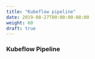 ```yaml
---
title: "Kubeflow pipeline"
date: 2019-08-27T00:00:00-08:00
weight: 60
draft: true
---
```


### Kubeflow Pipeline
